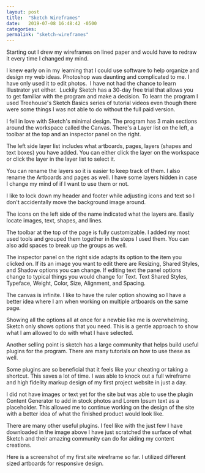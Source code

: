 ```yaml
---
layout: post
title:  "Sketch Wireframes"
date:   2019-07-08 16:48:42 -0500
categories: 
permalink: "sketch-wireframes"
---
```


Starting out I drew my wireframes on lined paper and would have to redraw it every time I changed my mind.
<!--more-->
I knew early on in my learning that I could use software to help organize and design my web ideas. Photoshop was daunting and complicated to me. I have only used it to edit photos.  I have not had the chance to learn Illustrator yet either.  Luckily Sketch has a 30-day free trial that allows you to get familiar with the program and make a decision. To learn the program I used Treehouse's Sketch Basics series of tutorial videos even though there were some things I was not able to do without the full paid version.

I fell in love with Sketch's minimal design. The program has 3 main sections around the workspace called the Canvas. There's a Layer list on the left, a toolbar at the top and an inspector panel on the right.

The left side layer list includes what artboards, pages, layers (shapes and text boxes) you have added. You can either click the layer on the workspace or click the layer in the layer list to select it.

You can rename the layers so it is easier to keep track of them. I also rename the Artboards and pages as well. I have some layers hidden in case I change my mind of if I want to use them or not.

I like to lock down my header and footer while adjusting icons and text so I don't accidentally move the background image around.

The icons on the left side of the name indicated what the layers are. Easily locate images, text, shapes, and lines.

The toolbar at the top of the page is fully customizable. I added my most used tools and grouped them together in the steps I used them. You can also add spaces to break up the groups as well.



The inspector panel on the right side adapts its option to the item you clicked on. If its an image you want to edit there are Resizing, Shared Styles, and Shadow options you can change. If editing text the panel options change to typical things you would change for Text. Text Shared Styles, Typeface, Weight, Color, Size, Alignment, and Spacing.

The canvas is infinite. I like to have the ruler option showing so I have a better idea where I am when working on multiple artboards on the same page.

Showing all the options all at once for a newbie like me is overwhelming. Sketch only shows options that you need. This is a gentle approach to show what I am allowed to do with what I have selected.

Another selling point is sketch has a large community that helps build useful plugins for the program. There are many tutorials on how to use these as well.



Some plugins are so beneficial that it feels like your cheating or taking a shortcut. This saves a lot of time. I was able to knock out a full wireframe and high fidelity markup design of my first project website in just a day.

I did not have images or text yet for the site but was able to use the plugin Content Generator to add in stock photos and Lorem Ipsum text as a placeholder. This allowed me to continue working on the design of the site with a better idea of what the finished product would look like.

There are many other useful plugins. I feel like with the just few I have downloaded in the image above I have just scratched the surface of what Sketch and their amazing community can do for aiding my content creations.

Here is a screenshot of my first site wireframe so far. I utilized different sized artboards for responsive design.

